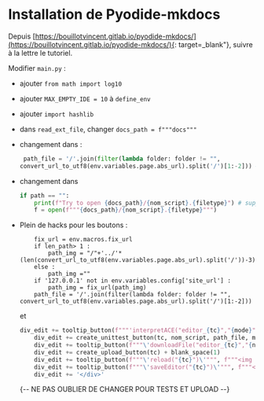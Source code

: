 # Installation de Pyodide-mkdocs

Depuis [https://bouillotvincent.gitlab.io/pyodide-mkdocs/](https://bouillotvincent.gitlab.io/pyodide-mkdocs/){: target=_blank"}, suivre à la lettre le tutoriel.

Modifier `main.py` :

* ajouter `from math import log10`
* ajouter `MAX_EMPTY_IDE = 10` à `define_env`
* ajouter `import hashlib`
* dans `read_ext_file`, changer `docs_path = f"""docs"""`
* changement dans :
	
	```` python
	 path_file = '/'.join(filter(lambda folder: folder != "",
	convert_url_to_utf8(env.variables.page.abs_url).split('/')[1:-2])) #Changer le 2 en 1
	 ````
* changement dans 

	```` python
	if path == "":
		print(f"Try to open {docs_path}/{nom_script}.{filetype}") # suppression de /scripts/
		f = open(f"""{docs_path}/{nom_script}.{filetype}""")
	````
	
* Plein de hacks pour les boutons :

	```` pythonlen_path = len(convert_url_to_utf8(env.variables.page.abs_url).split('/'))
        fix_url = env.macros.fix_url
        if len_path> 1 :
            path_img = "/"+'../'*(len(convert_url_to_utf8(env.variables.page.abs_url).split('/'))-3)
        else : 
            path_img =""
        if '127.0.0.1' not in env.variables.config['site_url'] :
            path_img = fix_url(path_img)
        path_file = '/'.join(filter(lambda folder: folder != "", 		convert_url_to_utf8(env.variables.page.abs_url).split('/')[1:-2]))
	````
	
	et 
	
	```` python
	div_edit += tooltip_button(f"""'interpretACE("editor_{tc}","{mode}")'""", f"""<img src="{path_img}images/buttons/icons8-play-64.png"><span class="tooltiptext">Lancer</span>""")
        div_edit += create_unittest_button(tc, nom_script, path_file, mode, MAX) + blank_space(1)
        div_edit += tooltip_button(f"""\'downloadFile("editor_{tc}","{nom_script}")\'""", f"""<img src="{path_img}images/buttons/icons8-download-64.png"><span class="tooltiptext">Télécharger</span>""")+ blank_space()
        div_edit += create_upload_button(tc) + blank_space(1)
        div_edit += tooltip_button(f"""\'reload("{tc}")\'""", f"""<img src="{path_img}images/buttons/icons8-restart-64.png"><span class="tooltiptext">Recharger</span>""") + blank_space()
        div_edit += tooltip_button(f"""\'saveEditor("{tc}")\'""", f"""<img src="{path_img}images/buttons/icons8-save-64.png"><span class="tooltiptext">Sauvegarder</span>""")
        div_edit += '</div>'
	````
	
	{-- NE PAS OUBLIER DE CHANGER POUR TESTS ET UPLOAD --}